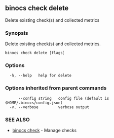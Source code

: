## binocs check delete

Delete existing check(s) and collected metrics

### Synopsis


Delete existing check(s) and collected metrics.


```
binocs check delete [flags]
```

### Options

```
  -h, --help   help for delete
```

### Options inherited from parent commands

```
      --config string   config file (default is $HOME/.binocs/config.json)
  -v, --verbose         verbose output
```

### SEE ALSO

* [binocs check](binocs_check.md)	 - Manage checks

